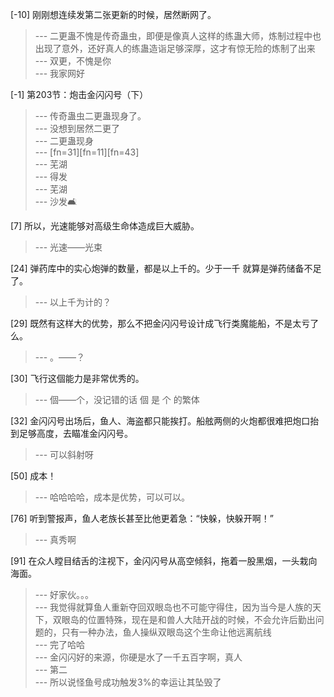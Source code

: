 
[-10] 刚刚想连续发第二张更新的时候，居然断网了。
>--- 二更蛊不愧是传奇蛊虫，即便是像真人这样的练蛊大师，炼制过程中也出现了意外，还好真人的练蛊造诣足够深厚，这才有惊无险的炼制了出来<br>
>--- 双更，不愧是你<br>
>--- 我家网好<br>

[-1] 第203节：炮击金闪闪号（下）
>--- 传奇蛊虫二更蛊现身了。<br>
>--- 没想到居然二更了<br>
>--- 二更蛊现身<br>
>--- [fn=31][fn=11][fn=43]<br>
>--- 芜湖<br>
>--- 得发<br>
>--- 芜湖<br>
>--- 沙发🛋️<br>

[7] 所以，光速能够对高级生命体造成巨大威胁。
>--- 光速——光束<br>

[24] 弹药库中的实心炮弹的数量，都是以上千的。少于一千 就算是弹药储备不足了。
>--- 以上千为计的？<br>

[29] 既然有这样大的优势，那么不把金闪闪号设计成飞行类魔能船，不是太亏了么。
>--- 。——？<br>

[30] 飞行这個能力是非常优秀的。
>--- 個——个，没记错的话 個 是 个 的繁体<br>

[32] 金闪闪号出场后，鱼人、海盗都只能挨打。船舷两侧的火炮都很难把炮口抬到足够高度，去瞄准金闪闪号。
>--- 可以斜射呀<br>

[50] 成本！
>--- 哈哈哈哈，成本是优势，可以可以。<br>

[76] 听到警报声，鱼人老族长甚至比他更着急：“快躲，快躲开啊！”
>--- 真秀啊<br>

[91] 在众人瞠目结舌的注视下，金闪闪号从高空倾斜，拖着一股黑烟，一头栽向海面。
>--- 好家伙。。。<br>
>--- 我觉得就算鱼人重新夺回双眼岛也不可能守得住，因为当今是人族的天下，双眼岛的位置特殊，现在是和兽人大陆开战的时候，不会允许后勤出问题的，只有一种办法，鱼人操纵双眼岛这个生命让他远离航线<br>
>--- 完了哈哈<br>
>--- 金闪闪好的来源，你硬是水了一千五百字啊，真人<br>
>--- 第二<br>
>--- 所以说怪鱼号成功触发3%的幸运让其坠毁了<br>
